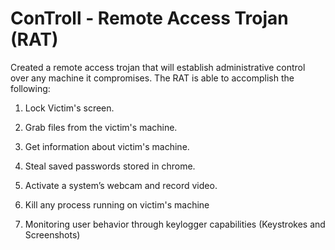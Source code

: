 # ConTroll - Remote Access Trojan (RAT)
Created a remote access trojan that will establish administrative control over any machine it compromises. The RAT is able to accomplish the following:

1. Lock Victim's screen.

2. Grab files from the victim's machine.

3. Get information about victim's machine.

4. Steal saved passwords stored in chrome.

5. Activate a system’s webcam and record video.

6. Kill any process running on victim's machine

7. Monitoring user behavior through keylogger capabilities (Keystrokes and Screenshots) 
